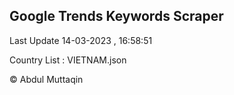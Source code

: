 

## Google Trends Keywords Scraper 
 
Last Update 14-03-2023 , 16:58:51

Country List :
VIETNAM.json



© Abdul Muttaqin 
